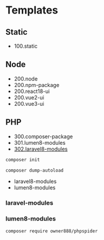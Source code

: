 # Templates

## Static

- 100.static

## Node

- 200.node
- 200.npm-package
- 200.react18-ui
- 200.vue2-ui
- 200.vue3-ui

## PHP

- 300.composer-package
- 301.lumen8-modules
- [302.laravel8-modules](./302.laravel8-modules/)

```sh
composer init

composer dump-autoload
```

- laravel8-modules
- lumen8-modules

### laravel-modules

### lumen8-modules

```sh
composer require owner888/phpspider
```

